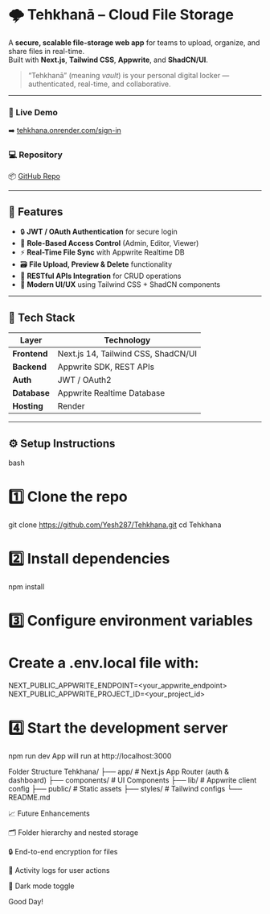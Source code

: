 # 🌩️ Tehkhanā – Cloud File Storage

A **secure, scalable file-storage web app** for teams to upload, organize, and share files in real-time.  
Built with **Next.js**, **Tailwind CSS**, **Appwrite**, and **ShadCN/UI**.

> “Tehkhanā” (meaning *vault*) is your personal digital locker — authenticated, real-time, and collaborative.

---

### 🔗 Live Demo  
➡️ [tehkhana.onrender.com/sign-in](https://tehkhana.onrender.com/sign-in)

### 💻 Repository  
📦 [GitHub Repo](https://github.com/Yesh287/Tehkhana/tree/main)

---

## 🚀 Features

- 🔒 **JWT / OAuth Authentication** for secure login  
- 👥 **Role-Based Access Control** (Admin, Editor, Viewer)  
- ⚡ **Real-Time File Sync** with Appwrite Realtime DB  
- 🗃️ **File Upload, Preview & Delete** functionality  
- 🧾 **RESTful APIs Integration** for CRUD operations  
- 🎨 **Modern UI/UX** using Tailwind CSS + ShadCN components  

---

## 🧠 Tech Stack

| Layer | Technology |
|-------|-------------|
| **Frontend** | Next.js 14, Tailwind CSS, ShadCN/UI |
| **Backend** | Appwrite SDK, REST APIs |
| **Auth** | JWT / OAuth2 |
| **Database** | Appwrite Realtime Database |
| **Hosting** | Render |

---

## ⚙️ Setup Instructions

bash
# 1️⃣ Clone the repo
git clone https://github.com/Yesh287/Tehkhana.git
cd Tehkhana

# 2️⃣ Install dependencies
npm install

# 3️⃣ Configure environment variables
# Create a .env.local file with:
NEXT_PUBLIC_APPWRITE_ENDPOINT=<your_appwrite_endpoint>
NEXT_PUBLIC_APPWRITE_PROJECT_ID=<your_project_id>

# 4️⃣ Start the development server
npm run dev
App will run at http://localhost:3000

Folder Structure
Tehkhana/
├── app/            # Next.js App Router (auth & dashboard)
├── components/     # UI Components
├── lib/            # Appwrite client config
├── public/         # Static assets
├── styles/         # Tailwind configs
└── README.md


📈 Future Enhancements

🗂️ Folder hierarchy and nested storage

🔒 End-to-end encryption for files

🧾 Activity logs for user actions

🌙 Dark mode toggle

Good Day!


